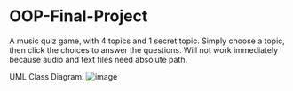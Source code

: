 # OOP-Final-Project
A music quiz game, with 4 topics and 1 secret topic. Simply choose a topic, then click the choices to answer the questions.
Will not work immediately because audio and text files need absolute path.

UML Class Diagram:
![image](https://github.com/BrandonSalimTheHuman/OOP-Final-Project/assets/114371928/3b2e921e-2ceb-498a-902b-e6e9bd797a3a)
